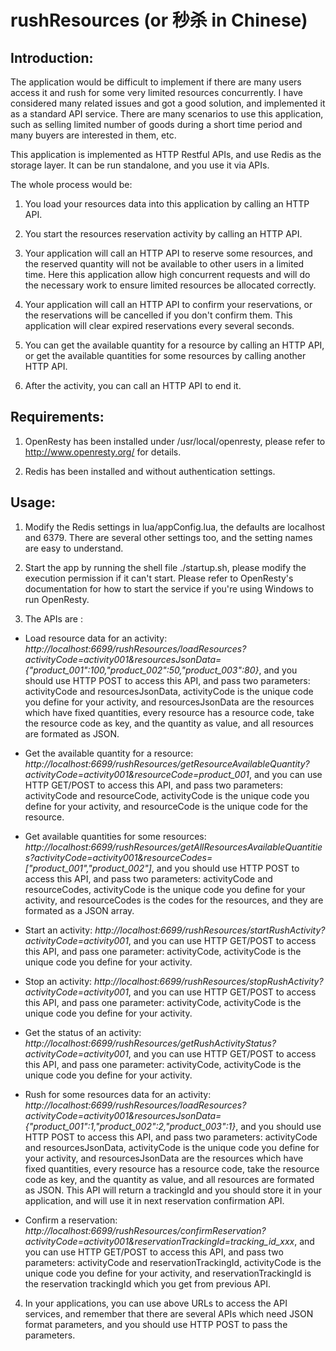 # rushResources (or 秒杀 in Chinese)

## Introduction:

The application would be difficult to implement if there are many users access it and rush for some very limited resources concurrently. I have considered many related issues and got a good solution, and implemented it as a standard API service. There are many scenarios to use this application, such as selling limited number of goods during a short time period and many buyers are interested in them, etc.

This application is implemented as HTTP Restful APIs, and use Redis as the storage layer. It can be run standalone, and you use it via APIs.

The whole process would be:

1. You load your resources data into this application by calling an HTTP API.

2. You start the resources reservation activity by calling an HTTP API.

3. Your application will call an HTTP API to reserve some resources, and the reserved quantity will not be available to other users in a limited time. Here this application allow high concurrent requests and will do the necessary work to ensure limited resources be allocated correctly.

4. Your application will call an HTTP API to confirm your reservations, or the reservations will be cancelled if you don't confirm them. This application will clear expired reservations every several seconds.

5. You can get the available quantity for a resource by calling an HTTP API, or get the available quantities for some resources by calling another HTTP API.

6. After the activity, you can call an HTTP API to end it.


## Requirements:

1. OpenResty has been installed under /usr/local/openresty, please refer to http://www.openresty.org/ for details.

2. Redis has been installed and without authentication settings.


## Usage:

1. Modify the Redis settings in lua/appConfig.lua, the defaults are localhost and 6379. There are several other settings too, and the setting names are easy to understand.

2. Start the app by running the shell file ./startup.sh, please modify the execution permission if it can't start. Please refer to OpenResty's documentation for how to start the service if you're using Windows to run OpenResty.

3. The APIs are :

 * Load resource data for an activity: *http://localhost:6699/rushResources/loadResources?activityCode=activity001&resourcesJsonData={"product_001":100,"product_002":50,"product_003":80}*, and you should use HTTP POST to access this API, and pass two parameters: activityCode and resourcesJsonData, activityCode is the unique code you define for your activity, and resourcesJsonData are the resources which have fixed quantities, every resource has a resource code, take the resource code as key, and the quantity as value, and all resources are formated as JSON.

 * Get the available quantity for a resource: *http://localhost:6699/rushResources/getResourceAvailableQuantity?activityCode=activity001&resourceCode=product_001*, and you can use HTTP GET/POST to access this API, and pass two parameters: activityCode and resourceCode, activityCode is the unique code you define for your activity, and resourceCode is the unique code for the resource.

 * Get available quantities for some resources: *http://localhost:6699/rushResources/getAllResourcesAvailableQuantities?activityCode=activity001&resourceCodes=["product_001","product_002"]*, and you should use HTTP POST to access this API, and pass two parameters: activityCode and resourceCodes, activityCode is the unique code you define for your activity, and resourceCodes is the codes for the resources, and they are formated as a JSON array.

 * Start an activity: *http://localhost:6699/rushResources/startRushActivity?activityCode=activity001*, and you can use HTTP GET/POST to access this API, and pass one parameter: activityCode, activityCode is the unique code you define for your activity.

 * Stop an activity: *http://localhost:6699/rushResources/stopRushActivity?activityCode=activity001*, and you can use HTTP GET/POST to access this API, and pass one parameter: activityCode, activityCode is the unique code you define for your activity.

 * Get the status of an activity: *http://localhost:6699/rushResources/getRushActivityStatus?activityCode=activity001*, and you can use HTTP GET/POST to access this API, and pass one parameter: activityCode, activityCode is the unique code you define for your activity.

 * Rush for some resources data for an activity: *http://localhost:6699/rushResources/loadResources?activityCode=activity001&resourcesJsonData={"product_001":1,"product_002":2,"product_003":1}*, and you should use HTTP POST to access this API, and pass two parameters: activityCode and resourcesJsonData, activityCode is the unique code you define for your activity, and resourcesJsonData are the resources which have fixed quantities, every resource has a resource code, take the resource code as key, and the quantity as value, and all resources are formated as JSON. This API will return a trackingId and you should store it in your application, and will use it in next reservation confirmation API.

 * Confirm a reservation: *http://localhost:6699/rushResources/confirmReservation?activityCode=activity001&reservationTrackingId=tracking_id_xxx*, and you can use HTTP GET/POST to access this API, and pass two parameters: activityCode and reservationTrackingId, activityCode is the unique code you define for your activity, and reservationTrackingId is the reservation trackingId which you get from previous API.


4. In your applications, you can use above URLs to access the API services, and remember that there are several APIs which need JSON format parameters, and you should use HTTP POST to pass the parameters.



